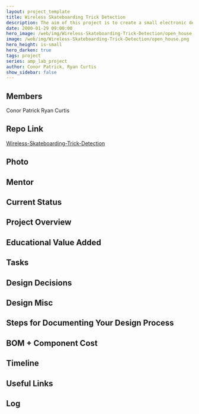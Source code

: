 ```yaml
---
layout: project_template
title: Wireless Skateboarding Trick Detection
description: The aim of this project is to create a small electronic device that attaches to the bottom of a skateboard and connects to an Android device or computer to record what tricks are performed by the user.
date: 2000-01-29 09:00:00
hero_image: /web/img/Wireless-Skateboarding-Trick-Detection/open_house.png
image: /web/img/Wireless-Skateboarding-Trick-Detection/open_house.png
hero_height: is-small
hero_darken: true
tags: project
series: amp_lab_project
author: Conor Patrick, Ryan Curtis
show_sidebar: false
---
```




## Members
Conor Patrick
Ryan Curtis

## Repo Link
<a class="button is-link" href="https://github.com/Amp-Lab-at-VT/Wireless-Skateboarding-Trick-Detection" >Wireless-Skateboarding-Trick-Detection</a>

## Photo

## Mentor

## Current Status

## Project Overview


## Educational Value Added


## Tasks

## Design Decisions

## Design Misc

## Steps for Documenting Your Design Process

## BOM + Component Cost

## Timeline

## Useful Links

## Log
            